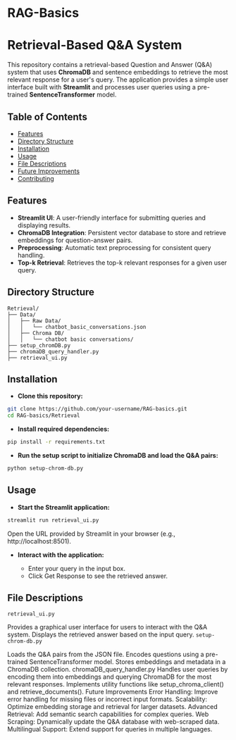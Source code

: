 # RAG-Basics

# Retrieval-Based Q&A System

This repository contains a retrieval-based Question and Answer (Q&A) system that uses **ChromaDB** and sentence embeddings to retrieve the most relevant response for a user's query. The application provides a simple user interface built with **Streamlit** and processes user queries using a pre-trained **SentenceTransformer** model.

## Table of Contents
- [Features](#features)
- [Directory Structure](#directory-structure)
- [Installation](#installation)
- [Usage](#usage)
- [File Descriptions](#file-descriptions)
- [Future Improvements](#future-improvements)
- [Contributing](#contributing)

## Features
- **Streamlit UI**: A user-friendly interface for submitting queries and displaying results.
- **ChromaDB Integration**: Persistent vector database to store and retrieve embeddings for question-answer pairs.
- **Preprocessing**: Automatic text preprocessing for consistent query handling.
- **Top-k Retrieval**: Retrieves the top-k relevant responses for a given user query.

## Directory Structure

```plaintext
Retrieval/
├── Data/
│   ├── Raw Data/
│   │   └── chatbot_basic_conversations.json
│   ├── Chroma DB/
│   │   └── chatbot basic conversations/
├── setup_chromDB.py
├── chromaDB_query_handler.py
├── retrieval_ui.py
```

## Installation
- **Clone this repository:**

```bash
git clone https://github.com/your-username/RAG-basics.git
cd RAG-basics/Retrieval
```
- **Install required dependencies:**

```bash
pip install -r requirements.txt
```
- **Run the setup script to initialize ChromaDB and load the Q&A pairs:**

```bash
python setup-chrom-db.py
```

## Usage
- **Start the Streamlit application:**

```bash
streamlit run retrieval_ui.py
```
Open the URL provided by Streamlit in your browser (e.g., http://localhost:8501).

- **Interact with the application:**

  - Enter your query in the input box.
  - Click Get Response to see the retrieved answer.
## File Descriptions
```retrieval_ui.py```

Provides a graphical user interface for users to interact with the Q&A system.
Displays the retrieved answer based on the input query.
```setup-chrom-db.py```

Loads the Q&A pairs from the JSON file.
Encodes questions using a pre-trained SentenceTransformer model.
Stores embeddings and metadata in a ChromaDB collection.
chromaDB_query_handler.py
Handles user queries by encoding them into embeddings and querying ChromaDB for the most relevant responses.
Implements utility functions like setup_chroma_client() and retrieve_documents().
Future Improvements
Error Handling: Improve error handling for missing files or incorrect input formats.
Scalability: Optimize embedding storage and retrieval for larger datasets.
Advanced Retrieval: Add semantic search capabilities for complex queries.
Web Scraping: Dynamically update the Q&A database with web-scraped data.
Multilingual Support: Extend support for queries in multiple languages.
